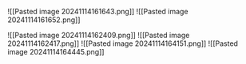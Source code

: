 ![[Pasted image 20241114161643.png]]
![[Pasted image 20241114161652.png]]

![[Pasted image 20241114162409.png]]
![[Pasted image 20241114162417.png]]
![[Pasted image 20241114164151.png]]
![[Pasted image 20241114164445.png]]